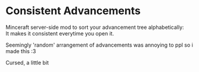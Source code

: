# Consistent Advancements
Minceraft server-side mod to sort your advancement tree alphabetically:<br>
It makes it consistent everytime you open it.

Seemingly 'random' arrangement of advancements was annoying to ppl so i made this :3

Cursed, a little bit